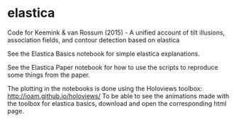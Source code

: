 # elastica
Code for Keemink & van Rossum (2015) - A unified account of tilt illusions, association fields, and contour detection based on elastica

See the Elastica Basics notebook for simple elastica explanations.

See the Elastica Paper notebook for how to use the scripts to reproduce some things from the paper. 

The plotting in the notebooks is done using the Holoviews toolbox: http://ioam.github.io/holoviews/
To be able to see the animations made with the toolbox for elastica basics, download and open the corresponding html page. 
